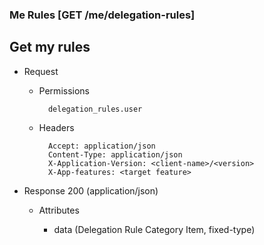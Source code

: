 ### Me Rules [GET /me/delegation-rules]

## Get my rules

+ Request

    + Permissions

            delegation_rules.user
  
    + Headers

            Accept: application/json
            Content-Type: application/json
            X-Application-Version: <client-name>/<version>
            X-App-features: <target feature>

+ Response 200 (application/json)

    + Attributes

        + data (Delegation Rule Category Item, fixed-type)

<!-- include(../../error_responses.md) -->